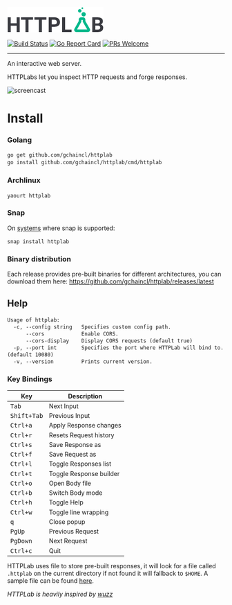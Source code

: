 ![HTTPLAB](https://github.com/gchaincl/httplab/blob/master/images/httplab_logo.png)

[![Build Status](https://travis-ci.org/gchaincl/httplab.svg?branch=master)](https://travis-ci.org/gchaincl/httplab) [![Go Report Card](https://goreportcard.com/badge/github.com/gchaincl/httplab)](https://goreportcard.com/report/gchaincl/httplab) [![PRs Welcome](https://img.shields.io/badge/PRs-welcome-brightgreen.svg?style=flat-square)](http://makeapullrequest.com) 

---
An interactive web server.

HTTPLabs let you inspect HTTP requests and forge responses.

![screencast](images/screencast.gif)

# Install
### Golang
```bash
go get github.com/gchaincl/httplab
go install github.com/gchaincl/httplab/cmd/httplab
```

### Archlinux
```
yaourt httplab
```

### Snap
On [systems](https://snapcraft.io/docs/core/install) where snap is supported:
```
snap install httplab
```

### Binary distribution
Each release provides pre-built binaries for different architectures, you can download them here: https://github.com/gchaincl/httplab/releases/latest

## Help
```
Usage of httplab:
  -c, --config string   Specifies custom config path.
      --cors            Enable CORS.
      --cors-display    Display CORS requests (default true)
  -p, --port int        Specifies the port where HTTPLab will bind to. (default 10080)
  -v, --version         Prints current version.
```

### Key Bindings
Key                                     | Description
----------------------------------------|---------------------------------------
<kbd>Tab</kbd>                          | Next Input
<kbd>Shift+Tab</kbd>                    | Previous Input
<kbd>Ctrl+a</kbd>                       | Apply Response changes
<kbd>Ctrl+r</kbd>                       | Resets Request history
<kbd>Ctrl+s</kbd>                       | Save Response as
<kbd>Ctrl+f</kbd>                       | Save Request as
<kbd>Ctrl+l</kbd>                       | Toggle Responses list
<kbd>Ctrl+t</kbd>                       | Toggle Response builder
<kbd>Ctrl+o</kbd>                       | Open Body file
<kbd>Ctrl+b</kbd>                       | Switch Body mode
<kbd>Ctrl+h</kbd>                       | Toggle Help
<kbd>Ctrl+w</kbd>                       | Toggle line wrapping
<kbd>q</kbd>                            | Close popup
<kbd>PgUp</kbd>                         | Previous Request
<kbd>PgDown</kbd>                       | Next Request
<kbd>Ctrl+c</kbd>                       | Quit

HTTPLab uses file to store pre-built responses, it will look for a file called `.httplab` on the current directory if not found it will fallback to `$HOME`.
A sample file can be found [here](https://github.com/gchaincl/httplab/blob/master/.httplab.sample).

_HTTPLab is heavily inspired by [wuzz](https://github.com/asciimoo/wuzz)_
